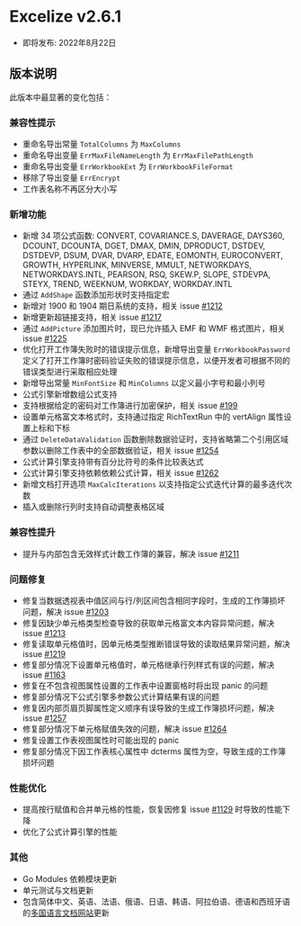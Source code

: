 # Excelize v2.6.1

* 即将发布: 2022年8月22日

## 版本说明

此版本中最显著的变化包括：

### 兼容性提示

* 重命名导出常量 `TotalColumns` 为 `MaxColumns`
* 重命名导出变量 `ErrMaxFileNameLength` 为 `ErrMaxFilePathLength`
* 重命名导出变量 `ErrWorkbookExt` 为 `ErrWorkbookFileFormat`
* 移除了导出变量 `ErrEncrypt`
* 工作表名称不再区分大小写

### 新增功能

* 新增 34 项公式函数: CONVERT, COVARIANCE.S, DAVERAGE, DAYS360, DCOUNT, DCOUNTA, DGET, DMAX, DMIN, DPRODUCT, DSTDEV, DSTDEVP, DSUM, DVAR, DVARP, EDATE, EOMONTH, EUROCONVERT, GROWTH, HYPERLINK, MINVERSE, MMULT, NETWORKDAYS, NETWORKDAYS.INTL, PEARSON, RSQ, SKEW.P, SLOPE, STDEVPA, STEYX, TREND, WEEKNUM, WORKDAY, WORKDAY.INTL
* 通过 `AddShape` 函数添加形状时支持指定宏
* 新增对 1900 和 1904 期日系统的支持，相关 issue [#1212](https://github.com/xuri/excelize/issues/1212)
* 新增更新超链接支持，相关 issue [#1217](https://github.com/xuri/excelize/issues/)
* 通过 `AddPicture` 添加图片时，现已允许插入 EMF 和 WMF 格式图片，相关 issue [#1225](https://github.com/xuri/excelize/issues/1225)
* 优化打开工作簿失败时的错误提示信息，新增导出变量 `ErrWorkbookPassword` 定义了打开工作簿时密码验证失败的错误提示信息，以便开发者可根据不同的错误类型进行采取相应处理
* 新增导出常量 `MinFontSize` 和 `MinColumns` 以定义最小字号和最小列号
* 公式引擎新增数组公式支持
* 支持根据给定的密码对工作簿进行加密保护，相关 issue [#199](https://github.com/xuri/excelize/issues/199)
* 设置单元格富文本格式时，支持通过指定 RichTextRun 中的 vertAlign 属性设置上标和下标
* 通过 `DeleteDataValidation` 函数删除数据验证时，支持省略第二个引用区域参数以删除工作表中的全部数据验证，相关 issue [#1254](https://github.com/xuri/excelize/issues/1254)
* 公式计算引擎支持带有百分比符号的条件比较表达式
* 公式计算引擎支持依赖依赖公式计算，相关 issue [#1262](https://github.com/xuri/excelize/issues/1262)
* 新增文档打开选项 `MaxCalcIterations` 以支持指定公式迭代计算的最多迭代次数
* 插入或删除行列时支持自动调整表格区域

### 兼容性提升

* 提升与内部包含无效样式计数工作簿的兼容，解决 issue [#1211](https://github.com/xuri/excelize/issues/1211)

### 问题修复

* 修复当数据透视表中值区间与行/列区间包含相同字段时，生成的工作簿损坏问题，解决 issue [#1203](https://github.com/xuri/excelize/issues/1203)
* 修复因缺少单元格类型检查导致的获取单元格富文本内容异常问题，解决 issue [#1213](https://github.com/xuri/excelize/issues/1213)
* 修复读取单元格值时，因单元格类型推断错误导致的读取结果异常问题，解决 issue [#1219](https://github.com/xuri/excelize/issues/1219)
* 修复部分情况下设置单元格值时，单元格继承行列样式有误的问题，解决 issue [#1163](https://github.com/xuri/excelize/issues/1163)
* 修复在不包含视图属性设置的工作表中设置窗格时将出现 panic 的问题
* 修复部分情况下公式引擎多参数公式计算结果有误的问题
* 修复因内部页眉页脚属性定义顺序有误导致的生成工作簿损坏问题，解决 issue [#1257](https://github.com/xuri/excelize/issues/1257)
* 修复部分情况下单元格赋值失效的问题，解决 issue [#1264](https://github.com/xuri/excelize/issues/1264)
* 修复设置工作表视图属性时可能出现的 panic
* 修复部分情况下因工作表核心属性中 dcterms 属性为空，导致生成的工作簿损坏问题

### 性能优化

* 提高按行赋值和合并单元格的性能，恢复因修复 issue [#1129](https://github.com/xuri/excelize/issues/1129) 时导致的性能下降
* 优化了公式计算引擎的性能

### 其他

* Go Modules 依赖模块更新
* 单元测试与文档更新
* 包含简体中文、英语、法语、俄语、日语、韩语、阿拉伯语、德语和西班牙语的[多国语言文档网站](https://xuri.me/excelize)更新
